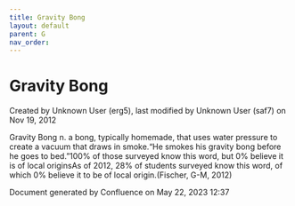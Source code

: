 ```yaml
---
title: Gravity Bong
layout: default
parent: G
nav_order:
---
```


# Gravity Bong

Created by  Unknown User (erg5), last modified by  Unknown User (saf7) on Nov 19, 2012

Gravity Bong n. a bong, typically homemade, that uses water pressure to create a vacuum that draws in smoke.“He smokes his gravity bong before he goes to bed.”100% of those surveyed know this word, but 0% believe it is of local originsAs of 2012, 28% of students surveyed know this word, of which 0% believe it to be of local origin.(Fischer, G-M, 2012)

Document generated by Confluence on May 22, 2023 12:37



